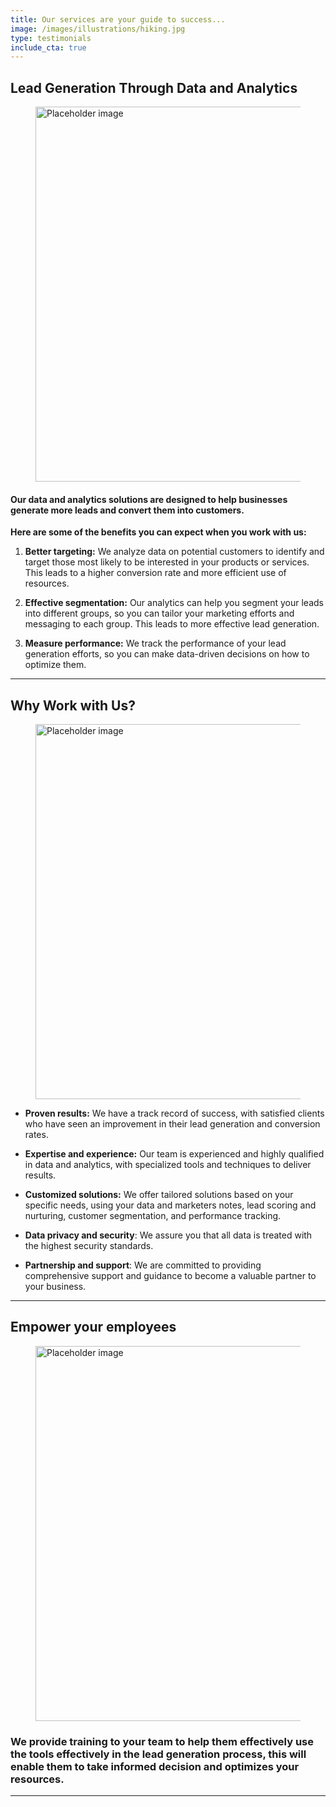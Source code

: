 ```yaml
---
title: Our services are your guide to success... 
image: /images/illustrations/hiking.jpg
type: testimonials
include_cta: true
---
```




## Lead Generation Through Data and Analytics

<figure class="image">
<img class="" src="https://bulma.io/images/placeholders/1280x960.png" alt="Placeholder image" style="width:600px;">
</figure>

#### Our data and analytics solutions are designed to help businesses generate more leads and convert them into customers. 

**Here are some of the benefits you can expect when you work with us:**

1. __Better targeting:__ We analyze data on potential customers to identify and target those most likely to be interested in your products or services. This leads to a higher conversion rate and more efficient use of resources.

2. __Effective segmentation:__ Our analytics can help you segment your leads into different groups, so you can tailor your marketing efforts and messaging to each group. This leads to more effective lead generation.

3. __Measure performance:__ We track the performance of your lead generation efforts, so you can make data-driven decisions on how to optimize them.

***

## Why Work with Us?

<figure class="image">
<img class="" src="https://bulma.io/images/placeholders/1280x960.png" alt="Placeholder image" style="width:600px;">
</figure>

+ __Proven results:__ We have a track record of success, with satisfied clients who have seen an improvement in their lead generation and conversion rates.

+ __Expertise and experience:__ Our team is experienced and highly qualified in data and analytics, with specialized tools and techniques to deliver results.

+ __Customized solutions:__ We offer tailored solutions based on your specific needs, using your data and marketers notes, lead scoring and nurturing, customer segmentation, and performance tracking.

+ __Data privacy and security__: We assure you that all data is treated with the highest security standards.

+ __Partnership and support__: We are committed to providing comprehensive support and guidance to become a valuable partner to your business.

***

## Empower your employees

<figure class="image">
<img class="" src="https://bulma.io/images/placeholders/1280x960.png" alt="Placeholder image" style="width:600px;">
</figure>

### We provide training to your team to help them effectively use the tools effectively in the lead generation process, this will enable them to take informed decision and optimizes your resources.

***